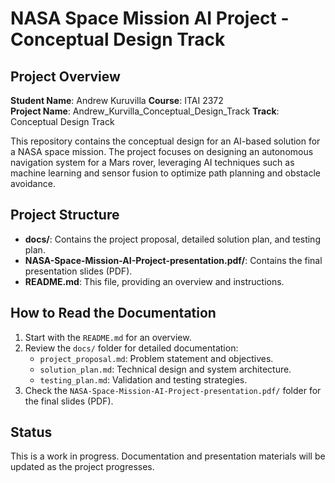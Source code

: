 # NASA Space Mission AI Project - Conceptual Design Track

## Project Overview
**Student Name**: Andrew Kuruvilla
**Course**: ITAI 2372  
**Project Name**: Andrew_Kurvilla_Conceptual_Design_Track
**Track**: Conceptual Design Track  

This repository contains the conceptual design for an AI-based solution for a NASA space mission. The project focuses on designing an autonomous navigation system for a Mars rover, leveraging AI techniques such as machine learning and sensor fusion to optimize path planning and obstacle avoidance.

## Project Structure
- **docs/**: Contains the project proposal, detailed solution plan, and testing plan.
- **NASA-Space-Mission-AI-Project-presentation.pdf/**: Contains the final presentation slides (PDF).
- **README.md**: This file, providing an overview and instructions.

## How to Read the Documentation
1. Start with the `README.md` for an overview.
2. Review the `docs/` folder for detailed documentation:
   - `project_proposal.md`: Problem statement and objectives.
   - `solution_plan.md`: Technical design and system architecture.
   - `testing_plan.md`: Validation and testing strategies.
3. Check the `NASA-Space-Mission-AI-Project-presentation.pdf/` folder for the final slides (PDF).

## Status
This is a work in progress. Documentation and presentation materials will be updated as the project progresses.
